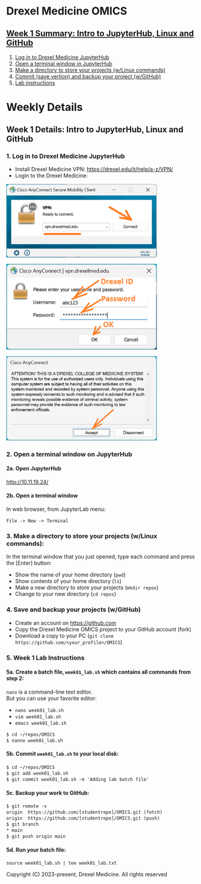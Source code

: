 # Drexel Medicine OMICS

## [Week 1 Summary: Intro to JupyterHub, Linux and GitHub](#week-1-details-intro-to-jupyterhub-linux-and-github-1)

1. [Log in to Drexel Medicine JupyterHub](#1-log-in-to-drexel-medicine-jupyterhub)
2. [Open a terminal window in JupyterHub](#2-open-a-terminal-window-on-jupyterhub)
3. [Make a directory to store your projects (w/Linux commands)](#3-make-a-directory-to-store-your-projects-wlinux-commands)
4. [Commit (save vertion) and backup your project (w/GitHub)](#4-save-and-backup-your-projects-wgithub)
5. [Lab instructions](#5-week-1-lab-instructions)


# Weekly Details

## Week 1 Details: Intro to JupyterHub, Linux and GitHub

### 1. Log in to Drexel Medicine JupyterHub
* Install Drexel Medicine VPN: https://drexel.edu/it/help/a-z/VPN/
* Login to the Drexel Medicine:
<p><img src="/doc/images/wk01a_vpn_login.png" alt="Connect" width="400"></p>    
<p><img src="/doc/images/wk01b_vpn_login.png" alt="Login"   width="400"></p>    
<p><img src="/doc/images/wk01c_vpn_login.png" alt="Accept"  width="400"></p>    

### 2. Open a terminal window on JupyterHub
#### 2a. Open JupyterHub
http://10.11.19.24/

#### 2b. Open a terminal window
In web browser, from JupyterLab menu:    
```
File -> New -> Terminal
```


### 3. Make a directory to store your projects (w/Linux commands):
In the terminal window that you just opened, type each command and press the [Enter] button:    
* Show the name of your home directory (`pwd`)
* Show contents of your home directory (`ls`)
* Make a new directory to store your projects (`mkdir repos`)
* Change to your new directory (`cd repos`)

### 4. Save and backup your projects (w/GitHub)
* Create an account on https://github.com
* Copy the Drexel Medicine OMICS project to your GitHub account (fork)
* Download a copy to your PC (`git clone https://github.com/<your_profile>/OMICS`)    

### 5. Week 1 Lab Instructions
#### 5a. Create a batch file, `week01_lab.sh` which contains all commands from step 2:
`nano` is a command-line text editor.    
But you can use your favorite editor:
  * `nano week01_lab.sh`
  * `vim week01_lab.sh`
  * `emacs week01_lab.sh`
```
$ cd ~/repos/OMICS
$ nanno week01_lab.sh
```
#### 5b. Commit `week01_lab.sh` to your local disk:
```
$ cd ~/repos/OMICS
$ git add week01_lab.sh
$ git commit week01_lab.sh -m 'Adding lab batch file'
```
#### 5c. Backup your work to GitHub:
```
$ git remote -v
origin 	https://github.com/[studentrepo]/OMICS.git (fetch)
origin 	https://github.com/[studentrepo]/OMICS.git (push)
$ git branch
* main
$ git push origin main
```

#### 5d. Run your batch file:
```
source week01_lab.sh | tee week01_lab.txt
```



Copyright (C) 2023-present, Drexel Medicine. All rights reserved
